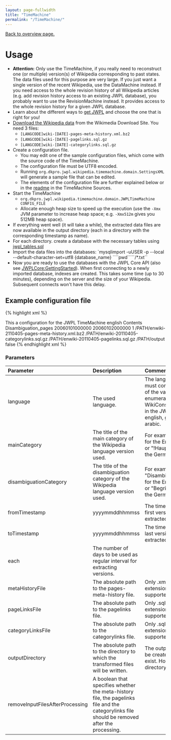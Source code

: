 ```yaml
---
layout: page-fullwidth
title: "TimeMachine"
permalink: "/TimeMachine/"
---
```


[Back to overview page.](/dkpro-jwpl/WikipediaRevisionToolkit)

# Usage

  * **Attention:** Only use the TimeMachine, if you really need to reconstruct one (or multiple) version(s) of Wikipedia corresponding to past states. The data files used for this purpose are very large. If you just want a single version of the recent Wikipedia, use the DataMachine instead. If you need access to the whole revision history of all Wikipedia articles (e.g. add revision history access to an existing JWPL database), you probably want to use the RevisionMachine instead. It provides access to the whole revision history for a given JWPL database.
  * Learn about the different ways to [get JWPL](/dkpro-jwpl/HowToGetJWPL) and choose the one that is right for you!
  * [Download the Wikipedia data](/dkpro-jwpl/HowToGetWikipediaDumps) from the Wikimedia Download Site. You need 3 files: 
    * `[LANGCODE]wiki-[DATE]-pages-meta-history.xml.bz2`
    * `[LANGCODE]wiki-[DATE]-pagelinks.sql.gz`
    * `[LANGCODE]wiki-[DATE]-categorylinks.sql.gz`
  * Create a configuration file.
    * You may edit one of the sample configuration files, which come with the source code of the TimeMachine.
    * The configuration file must be UTF8 encoded.
    * Running `org.dkpro.jwpl.wikipedia.timemachine.domain.SettingsXML` will generate a sample file that can be edited.
    * The elements of the configuration file are further explained below or in the [readme](https://github.com/dkpro/dkpro-jwpl/blob/master/org.dkpro.jwpl.wikipedia.timemachine/README.TXT) in the TimeMachine Sources.
  * Start the TimeMachine
    * `org.dkpro.jwpl.wikipedia.timemachine.domain.JWPLTimeMachine CONFIG_FILE`
    * Allocate enough heap size to speed up the execution (use the `-Xmx` JVM parameter to increase heap space; e.g. `-Xmx512m` gives you 512MB heap space).
  * If everything went well (it will take a while), the extracted data files are now available in the output directory (each in a directory with the corresponding timestamp as name).
  * For each directory. create a database with the necessary tables  using [jwpl\_tables.sql](https://github.com/dkpro/dkpro-jwpl/blob/master/org.dkpro.jwpl.wikipedia.wikimachine/jwpl_tables.sql)
  * Import the data files into the databases: `mysqlimport -uUSER -p --local --default-character-set=utf8 {database_name} ````pwd`````/*.txt``    
  * Now you are ready to use the databases with the JWPL Core API (also see [JWPLCore:GettingStarted](/dkpro-jwpl/JWPLCore_GettingStarted)).
   When first connecting to a newly imported database, indexes are created. This takes some time (up to 30 minutes), depending on the server and the size of your Wikipedia. Subsequent connects won't have this delay.

## Example configuration file

{% highlight xml %}
<?xml version="1.0" encoding="UTF-8"?>
<!DOCTYPE properties SYSTEM "http://java.sun.com/dtd/properties.dtd">
<properties>
  <comment>This a configuration for the JWPL TimeMachine</comment>
  <entry key="language">english</entry>
  <entry key="mainCategory">Contents</entry>
  <entry key="disambiguationCategory">Disambiguation_pages</entry>
  <entry key="fromTimestamp">20060101000000</entry>
  <entry key="toTimestamp">20060102000000</entry>
  <entry key="each">1</entry>
  <entry key="metaHistoryFile">/PATH/enwiki-2110405-pages-meta-history.xml.bz2</entry>
  <entry key="categoryLinksFile">/PATH/enwiki-20110405-categorylinks.sql.gz</entry>
  <entry key="pageLinksFile">/PATH/enwiki-20110405-pagelinks.sql.gz</entry>
  <entry key="outputDirectory">/PATH/output</entry>
  <entry key="removeInputFilesAfterProcessing">false</entry>
</properties>
{% endhighlight xml %}

### Parameters

| **Parameter** | **Description** | **Comment / Example** |
|:--------------|:----------------|:----------------------|
| language      | The used language. | The language string must correspond to one of the values enumerated in WikiConstants.Language in the JWPL. Examples: english, german, frensh, arabic. |
| mainCategory  | The title of the main category of the Wikipedia language version used. | For example, "Contents" for the English Wikipedia or "!Hauptkategorie" for the German Wikipedia. |
| disambiguationCategory | The title of the disambiguation category of the Wikipedia language version used. | For example, "Disambiguation\_pages" for the English Wikipedia or "Begriffsklärung" for the German Wikipedia. |
| fromTimestamp | yyyymmddhhmmss  | The timestamp of the first version to be extracted. |
| toTimestamp   | yyyymmddhhmmss  | The timestamp of the last version to be extracted. |
| each          | The number of days to be used as regular interval for extracting versions.|                       |
| metaHistoryFile | The absolute path to the pages-meta-history file. | Only .xml and .xml.bz2 extensions are supported. |
| pageLinksFile | The absolute path to the pagelinks file. | Only .sql and .sql.gz extensions are supported. |
| categoryLinksFile | The absolute path to the categorylinks file. | Only .sql and .sql.gz extensions are supported. |
| outputDirectory | The absolute path to the directory to which the transformed files will be written. | The outputDirectory will be created if it does not exist. However its parent directory must exist. |
| removeInputFilesAfterProcessing | A boolean that specifies whether the meta-history file, the pagelinks file and the categorylinks file should be removed after the processing. |                       |